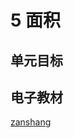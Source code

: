 # 5 面积

## 单元目标



## 电子教材

<Ebook grade="xxsx3b" :pages="60" :paged="75" ></Ebook>

[zanshang](../res/zanshang.md ':include')